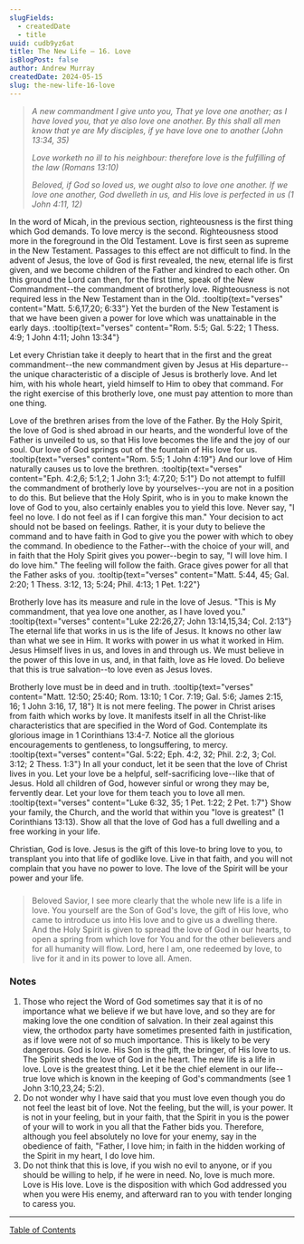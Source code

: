```yaml
---
slugFields:
  - createdDate
  - title
uuid: cudb9yz6at
title: The New Life – 16. Love
isBlogPost: false
author: Andrew Murray
createdDate: 2024-05-15
slug: the-new-life-16-love
---
```

> *A new commandment I give unto you, That ye love one another; as I have loved you, that ye also love one another. By this shall all men know that ye are My disciples, if ye have love one to another (John 13:34, 35)*
>
> *Love worketh no ill to his neighbour: therefore love is the fulfilling of the law (Romans 13:10)*
>
> *Beloved, if God so loved us, we ought also to love one another. If we love one another, God dwelleth in us, and His love is perfected in us (1 John 4:11, 12)*

In the word of Micah, in the previous section, righteousness is the first thing which God demands. To love mercy is the second. Righteousness stood more in the foreground in the Old Testament. Love is first seen as supreme in the New Testament. Passages to this effect are not difficult to find. In the advent of Jesus, the love of God is first revealed, the new, eternal life is first given, and we become children of the Father and kindred to each other. On this ground the Lord can then, for the first time, speak of the New Commandment--the commandment of brotherly love. Righteousness is not required less in the New Testament than in the Old. :tooltip{text="verses" content="Matt. 5:6,17,20; 6:33"} Yet the burden of the New Testament is that we have been given a power for love which was unattainable in the early days. :tooltip{text="verses" content="Rom. 5:5; Gal. 5:22; 1 Thess. 4:9; 1 John 4:11; John 13:34"}

Let every Christian take it deeply to heart that in the first and the great commandment--the new commandment given by Jesus at His departure--the unique characteristic of a disciple of Jesus is brotherly love. And let him, with his whole heart, yield himself to Him to obey that command. For the right exercise of this brotherly love, one must pay attention to more than one thing.

Love of the brethren arises from the love of the Father. By the Holy Spirit, the love of God is shed abroad in our hearts, and the wonderful love of the Father is unveiled to us, so that His love becomes the life and the joy of our soul. Our love of God springs out of the fountain of His love for us. :tooltip{text="verses" content="Rom. 5:5; 1 John 4:19"} And our love of Him naturally causes us to love the brethren. :tooltip{text="verses" content="Eph. 4:2,6; 5:1,2; 1 John 3:1; 4:7,20; 5:1"} Do not attempt to fulfill the commandment of brotherly love by yourselves--you are not in a position to do this. But believe that the Holy Spirit, who is in you to make known the love of God to you, also certainly enables you to yield this love. Never say, "I feel no love. I do not feel as if I can forgive this man." Your decision to act should not be based on feelings. Rather, it is your duty to believe the command and to have faith in God to give you the power with which to obey the command. In obedience to the Father--with the choice of your will, and in faith that the Holy Spirit gives you power--begin to say, "I will love him. I do love him." The feeling will follow the faith. Grace gives power for all that the Father asks of you. :tooltip{text="verses" content="Matt. 5:44, 45; Gal. 2:20; 1 Thess. 3:12, 13; 5:24; Phil. 4:13; 1 Pet. 1:22"}

Brotherly love has its measure and rule in the love of Jesus. "This is My commandment, that yea love one another, as I have loved you." :tooltip{text="verses" content="Luke 22:26,27; John 13:14,15,34; Col. 2:13"} The eternal life that works in us is the life of Jesus. It knows no other law than what we see in Him. It works with power in us what it worked in Him. Jesus Himself lives in us, and loves in and through us. We must believe in the power of this love in us, and, in that faith, love as He loved. Do believe that this is true salvation--to love even as Jesus loves.

Brotherly love must be in deed and in truth. :tooltip{text="verses" content="Matt. 12:50; 25:40; Rom. 13:10; 1 Cor. 7:19; Gal. 5:6; James 2:15, 16; 1 John 3:16, 17, 18"} It is not mere feeling. The power in Christ arises from faith which works by love. It manifests itself in all the Christ-like characteristics that are specified in the Word of God. Contemplate its glorious image in 1 Corinthians 13:4-7. Notice all the glorious encouragements to gentleness, to longsuffering, to mercy. :tooltip{text="verses" content="Gal. 5:22; Eph. 4:2, 32; Phil. 2:2, 3; Col. 3:12; 2 Thess. 1:3"} In all your conduct, let it be seen that the love of Christ lives in you. Let your love be a helpful, self-sacrificing love--like that of Jesus. Hold all children of God, however sinful or wrong they may be, fervently dear. Let your love for them teach you to love all men. :tooltip{text="verses" content="Luke 6:32, 35; 1 Pet. 1:22; 2 Pet. 1:7"} Show your family, the Church, and the world that within you "love is greatest" (1 Corinthians 13:13). Show all that the love of God has a full dwelling and a free working in your life.

Christian, God is love. Jesus is the gift of this love-to bring love to you, to transplant you into that life of godlike love. Live in that faith, and you will not complain that you have no power to love. The love of the Spirit will be your power and your life. 

###  

> Beloved Savior, I see more clearly that the whole new life is a life in love. You yourself are the Son of God's love, the gift of His love, who came to introduce us into His love and to give us a dwelling there. And the Holy Spirit is given to spread the love of God in our hearts, to open a spring from which love for You and for the other believers and for all humanity will flow. Lord, here I am, one redeemed by love, to live for it and in its power to love all. Amen.

### Notes

1. Those who reject the Word of God sometimes say that it is of no importance what we believe if we but have love, and so they are for making love the one condition of salvation. In their zeal against this view, the orthodox party have sometimes presented faith in justification, as if love were not of so much importance. This is likely to be very dangerous. God is love. His Son is the gift, the bringer, of His love to us. The Spirit sheds the love of God in the heart. The new life is a life in love. Love is the greatest thing. Let it be the chief element in our life--true love which is known in the keeping of God's commandments (see 1 John 3:10,23,24; 5:2).
2. Do not wonder why I have said that you must love even though you do not feel the least bit of love. Not the feeling, but the will, is your power. It is not in your feeling, but in your faith, that the Spirit in you is the power of your will to work in you all that the Father bids you. Therefore, although you feel absolutely no love for your enemy, say in the obedience of faith, "Father, I love him; in faith in the hidden working of the Spirit in my heart, I do love him.
3. Do not think that this is love, if you wish no evil to anyone, or if you should be willing to help, if he were in need. No, love is much more. Love is His love. Love is the disposition with which God addressed you when you were His enemy, and afterward ran to you with tender longing to caress you.

- - -

[](https://thegoodland.io/posts/2024-05-13-the-new-life-15-righteousness)[Table of Contents](https://thegoodland.io/collections/new-life-lessons-andrew-murray)
